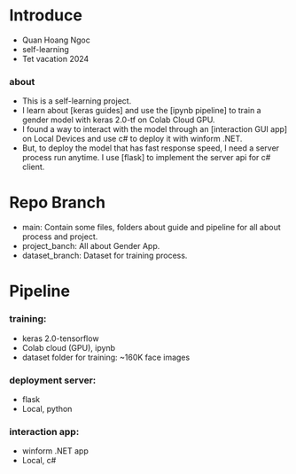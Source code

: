 # Introduce   
- Quan Hoang Ngoc
- self-learning
- Tet vacation 2024
### about 
- This is a self-learning project. 
- I learn about [keras guides] and use the [ipynb pipeline] to train a gender model with keras 2.0-tf on Colab Cloud GPU. 
- I found a way to interact with the model through  an [interaction GUI app] on Local Devices  and use c# to deploy it with winform .NET. 
- But, to deploy the model that has fast response speed, I need a server process run anytime. I use [flask] to implement the server api for c# client.

# Repo Branch 
- main: Contain some files, folders about guide and pipeline for all about process and project. 
- project_banch: All about Gender App. 
- dataset_branch: Dataset for training process.  

# Pipeline 
### training: 
- keras 2.0-tensorflow
- Colab cloud (GPU), ipynb
- dataset folder for training: ~160K face images  
### deployment server: 
- flask
- Local, python
### interaction app: 
- winform .NET app
- Local, c#
  
